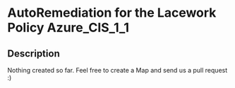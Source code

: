 # AutoRemediation for the Lacework Policy Azure_CIS_1_1

## Description
Nothing created so far. Feel free to create a Map and send us a pull request :)
